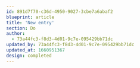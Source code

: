 ```yaml
---
id: 891d7f70-c36d-4950-9027-3cbe7a6abaf2
blueprint: article
title: 'New entry'
section: Do
author:
  - 73a44fc3-f8d3-4d01-9c7e-095429bb71dc
updated_by: 73a44fc3-f8d3-4d01-9c7e-095429bb71dc
updated_at: 1660951367
design: completed
---
```

